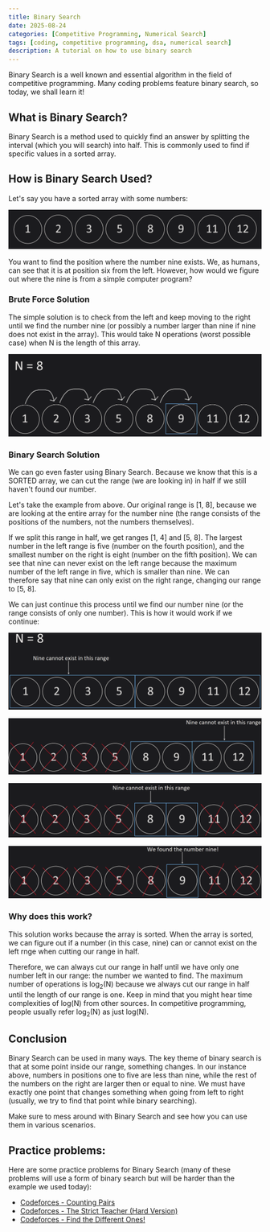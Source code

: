 ```yaml
---
title: Binary Search
date: 2025-08-24
categories: [Competitive Programming, Numerical Search]
tags: [coding, competitive programming, dsa, numerical search]
description: A tutorial on how to use binary search
---
```


Binary Search is a well known and essential algorithm in the field of competitive programming. Many coding problems feature binary search, so today, we shall learn it!

## What is Binary Search?
Binary Search is a method used to quickly find an answer by splitting the interval (which you will search) into half. This is commonly used to find if specific values in a sorted array.

## How is Binary Search Used?

Let's say you have a sorted array with some numbers:

![Sorted Array](/assets/img/competitive_programming/Binary_Search/1.png)

You want to find the position where the number nine exists. We, as humans, can see that it is at position six from the left. However, how would we figure out where the nine is from a simple computer program?

### Brute Force Solution

The simple solution is to check from the left and keep moving to the right until we find the number nine (or possibly a number larger than nine if nine does not exist in the array). This would take N operations (worst possible case) when N is the length of this array.

![Brute Force](/assets/img/competitive_programming/Binary_Search/2.png)

### Binary Search Solution

We can go even faster using Binary Search. Because we know that this is a SORTED array, we can cut the range (we are looking in) in half if we still haven't found our number.

Let's take the example from above. Our original range is [1, 8], because we are looking at the entire array for the number nine (the range consists of the positions of the numbers, not the numbers themselves).

If we split this range in half, we get ranges [1, 4] and [5, 8]. The largest number in the left range is five (number on the fourth position), and the smallest number on the right is eight (number on the fifth position). We can see that nine can never exist on the left range because the maximum number of the left range in five, which is smaller than nine. We can therefore say that nine can only exist on the right range, changing our range to [5, 8].

We can just continue this process until we find our number nine (or the range consists of only one number). This is how it would work if we continue:

![First operation](/assets/img/competitive_programming/Binary_Search/3.png)

![Second operation](/assets/img/competitive_programming/Binary_Search/4.png)

![Third operation](/assets/img/competitive_programming/Binary_Search/5.png)

![Last operation](/assets/img/competitive_programming/Binary_Search/6.png)

### Why does this work?

This solution works because the array is sorted. When the array is sorted, we can figure out if a number (in this case, nine) can or cannot exist on the left rnge when cutting our range in half.

Therefore, we can always cut our range in half until we have only one number left in our range: the number we wanted to find. The maximum number of operations is log<sub>2</sub>(N) because we always cut our range in half until the length of our range is one. Keep in mind that you might hear time complexities of log(N) from other sources. In competitive programming, people usually refer log<sub>2</sub>(N) as just log(N).

## Conclusion
Binary Search can be used in many ways. The key theme of binary search is that at some point inside our range, something changes. In our instance above, numbers in positions one to five are less than nine, while the rest of the numbers on the right are larger then or equal to nine. We must have exactly one point that changes something when going from left to right (usually, we try to find that point while binary searching).

Make sure to mess around with Binary Search and see how you can use them in various scenarios.

## Practice problems:
Here are some practice problems for Binary Search (many of these problems will use a form of binary search but will be harder than the example we used today):

- [Codeforces - Counting Pairs](https://codeforces.com/problemset/problem/2051/D)
- [Codeforces - The Strict Teacher (Hard Version)](https://codeforces.com/problemset/problem/2005/B2)
- [Codeforces - Find the Different Ones!](https://codeforces.com/contest/1927/submission/250158244)